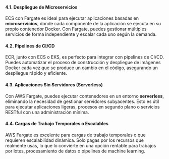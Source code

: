 #### 4.1. **Despliegue de Microservicios**

ECS con Fargate es ideal para ejecutar aplicaciones basadas en **microservicios**, donde cada componente de la aplicación se ejecuta en su propio contenedor Docker. Con Fargate, puedes gestionar múltiples servicios de forma independiente y escalar cada uno según la demanda.

#### 4.2. **Pipelines de CI/CD**

ECR, junto con ECS o EKS, es perfecto para integrar con pipelines de CI/CD. Puedes automatizar el proceso de construcción y despliegue de imágenes Docker cada vez que se produce un cambio en el código, asegurando un despliegue rápido y eficiente.

#### 4.3. **Aplicaciones Sin Servidores (Serverless)**

Con AWS Fargate, puedes ejecutar contenedores en un entorno **serverless**, eliminando la necesidad de gestionar servidores subyacentes. Esto es útil para ejecutar aplicaciones ligeras, procesos en segundo plano o servicios RESTful con una administración mínima.

#### 4.4. **Cargas de Trabajo Temporales o Escalables**

AWS Fargate es excelente para cargas de trabajo temporales o que requieren escalabilidad dinámica. Solo pagas por los recursos que realmente usas, lo que lo convierte en una opción rentable para trabajos por lotes, procesamiento de datos o pipelines de machine learning.